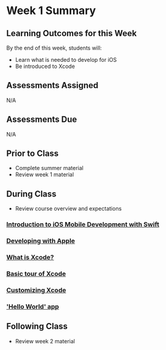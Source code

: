 # Week 1 Summary

## Learning Outcomes for this Week

By the end of this week, students will:

- Learn what is needed to develop for iOS
- Be introduced to Xcode

## Assessments Assigned

N/A

## Assessments Due

N/A

## Prior to Class

- Complete summer material
- Review week 1 material

## During Class

- Review course overview and expectations
<!-- - Setup development environment (Xcode) -->
### [Introduction to iOS Mobile Development with Swift](./introduction.md)
### [Developing with Apple](./developing-with-apple.md)
### [What is Xcode?](./what-is-xcode.md)
### [Basic tour of Xcode](./xcode-tour.md)
### [Customizing Xcode](./xcode-customize.md)
### ['Hello World' app](./xcode-hello-world.md)

## Following Class

- Review week 2 material
